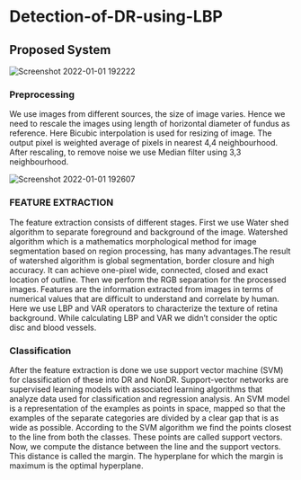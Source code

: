# Detection-of-DR-using-LBP

## Proposed System
![Screenshot 2022-01-01 192222](https://user-images.githubusercontent.com/93415381/147852137-8780683b-4b66-40cc-8fab-54acf6703604.png)

### Preprocessing
We use images from different sources, the size of image varies. Hence we need to rescale the images using length of horizontal diameter of fundus as reference. Here Bicubic 
interpolation is used for resizing of image. The output pixel is weighted average of pixels in nearest 4,4 neighbourhood. After rescaling, to remove noise we use Median filter 
using 3,3 neighbourhood.

![Screenshot 2022-01-01 192607](https://user-images.githubusercontent.com/93415381/147852180-cc76e742-a438-47fa-802b-85588489c47b.png)

### FEATURE EXTRACTION
The feature extraction consists of different stages. First we use Water shed algorithm to separate foreground and background of the image. Watershed algorithm which is a 
mathematics morphological method for image segmentation based on region processing, has many advantages.The result of watershed algorithm is global segmentation, border
closure and high accuracy. It can achieve one-pixel wide, connected, closed and exact location of outline. Then we perform the RGB separation for the processed images. Features 
are the information extracted from images in terms of numerical values that are difficult to understand and correlate by human. Here we use LBP and VAR operators to characterize 
the texture of retina background. While calculating LBP and VAR we didn’t consider the optic disc and blood vessels.

### Classification
After the feature extraction is done we use support vector machine (SVM) for classification of these into DR and NonDR. Support-vector networks are supervised learning models
with associated learning algorithms that analyze data used for classification and regression analysis. An SVM model is a representation of the examples as points in space, mapped
so that the examples of the separate categories are divided by a clear gap that is as wide as possible. According to the SVM algorithm we find the points closest to the line from
both the classes. These points are called support vectors. Now, we compute the distance between the line and the support vectors. This distance is called the margin. The 
hyperplane for which the margin is maximum is the optimal hyperplane.
